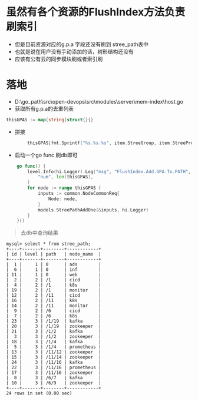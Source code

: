 # 虽然有各个资源的FlushIndex方法负责刷索引

- 但是目前资源对应的g.p.a 字段还没有刷到 stree_path表中
- 也就是说在用户没有手动添加的话，树形结构还没有
- 应该有公有云的同步模块刷或者索引刷

# 落地

- D:\go_path\src\open-devops\src\modules\server\mem-index\host.go
- 获取所有g.p.a的去重列表

```go
thisGPAS := map[string]struct{}{}
```

- 拼接

```go
		thisGPAS[fmt.Sprintf("%s.%s.%s", item.StreeGroup, item.StreeProduct, item.StreeApp)] = struct{}{}

```

- 启动一个go func 刷db即可

```go
	go func() {
		level.Info(hi.Logger).Log("msg", "FlushIndex.Add.GPA.To.PATH",
			"num", len(thisGPAS),
		)
		for node := range thisGPAS {
			inputs := common.NodeCommonReq{
				Node: node,
			}
			models.StreePathAddOne(&inputs, hi.Logger)
		}
	}()
```

> 去db中查询结果

```shell
mysql> select * from stree_path;
+----+-------+--------+------------+
| id | level | path   | node_name  |
+----+-------+--------+------------+
|  1 |     1 | 0      | ads        |
|  6 |     1 | 0      | inf        |
| 11 |     1 | 0      | web        |
|  2 |     2 | /1     | cicd       |
|  4 |     2 | /1     | k8s        |
| 19 |     2 | /1     | monitor    |
| 12 |     2 | /11    | cicd       |
| 16 |     2 | /11    | k8s        |
| 14 |     2 | /11    | monitor    |
|  9 |     2 | /6     | cicd       |
|  7 |     2 | /6     | k8s        |
| 23 |     3 | /1/19  | kafka      |
| 20 |     3 | /1/19  | zookeeper  |
| 21 |     3 | /1/2   | kafka      |
|  3 |     3 | /1/2   | zookeeper  |
| 18 |     3 | /1/4   | kafka      |
|  5 |     3 | /1/4   | prometheus |
| 13 |     3 | /11/12 | zookeeper  |
| 15 |     3 | /11/14 | zookeeper  |
| 24 |     3 | /11/16 | kafka      |
| 22 |     3 | /11/16 | prometheus |
| 17 |     3 | /11/16 | zookeeper  |
|  8 |     3 | /6/7   | kafka      |
| 10 |     3 | /6/9   | zookeeper  |
+----+-------+--------+------------+
24 rows in set (0.00 sec)
```